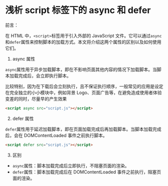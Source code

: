 <!--
 * @Description:
 * @Author: zhengfei.tan
 * @Date: 2024-07-02 14:38:45
 * @FilePath: \VitePress\docs\01.JavaScript\浅析script标签下的async和defer.md
 * @LastEditors: zhengfei.tan
 * @LastEditTime: 2024-07-02 14:41:30
-->

# 浅析 script 标签下的 async 和 defer

前言：

在 HTML 中，`<script>`标签用于引入外部的 JavaScript 文件。它可以通过`async`和`defer`属性来控制脚本的加载方式。本文将介绍这两个属性的区别以及如何使用它们。

1.  async 属性

`async`属性用于异步加载脚本，即在不影响页面其他内容的情况下加载脚本。当脚本加载完成后，会立即执行脚本。

比较特别，因为在下载后会立刻执行，且不保证执行顺序，一般常见的应用是设定在完全独立的小小模块中，例如背景 Logo、页面广告等，在避免造成使用者体验变差的同时，尽量早的产生效果

```html
<script async src="script.js"></script>
```

2.  defer 属性

`defer`属性用于延迟加载脚本，即在页面加载完成后再加载脚本。当脚本加载完成后，会在 DOMContentLoaded 事件之前执行脚本。

```html
<script defer src="script.js"></script>
```

3.  区别

- `async`属性：脚本加载完成后立即执行，不阻塞页面的渲染。
- `defer`属性：脚本加载完成后在 DOMContentLoaded 事件之前执行，阻塞页面的渲染。
